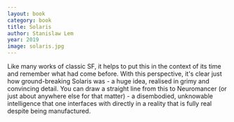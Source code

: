 ```yaml
---
layout: book
category: book
title: Solaris
author: Stanislaw Lem
year: 2019
image: solaris.jpg
---
```

Like many works of classic SF, it helps to put this in the context of its time and remember what had come before.  With this perspective, it's clear just how ground-breaking Solaris was - a huge idea, realised in grimy and convincing detail.  You can draw a straight line from this to Neuromancer (or just about anywhere else for that matter) - a disembodied, unknowable intelligence that one interfaces with directly in a reality that is fully real despite being manufactured.

